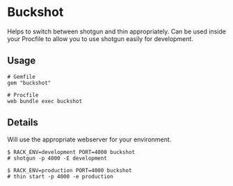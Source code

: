 # Buckshot

Helps to switch between shotgun and thin appropriately. Can be used inside
your Procfile to allow you to use shotgun easily for development.

## Usage

    # Gemfile
    gem "buckshot"

    # Procfile
    web bundle exec buckshot

## Details

Will use the appropriate webserver for your environment.

    $ RACK_ENV=development PORT=4000 buckshot
    # shotgun -p 4000 -E development

    $ RACK_ENV=production PORT=4000 buckshot
    # thin start -p 4000 -e production
